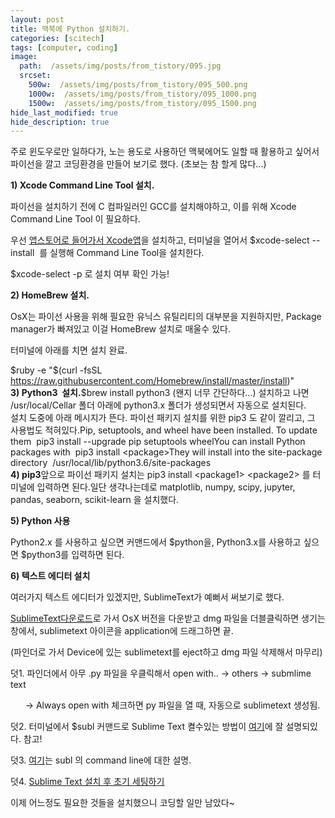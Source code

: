 ```yaml
---
layout: post
title: 맥북에 Python 설치하기.
categories: [scitech]
tags: [computer, coding]
image:
  path:  /assets/img/posts/from_tistory/095.jpg
  srcset:
    500w:  /assets/img/posts/from_tistory/095_500.png
    1000w:  /assets/img/posts/from_tistory/095_1000.png
    1500w:  /assets/img/posts/from_tistory/095_1500.png
hide_last_modified: true
hide_description: true
---
```



  


주로 윈도우로만 일하다가, 노는 용도로 사용하던 맥북에어도 일할 때 활용하고 싶어서 파이선을 깔고 코딩환경을 만들어 보기로 했다. (초보는 참 할게 많다...)

  


**1) Xcode Command Line Tool 설치.**

파이선을 설치하기 전에 C 컴파일러인 GCC를 설치해야하고, 이를 위해 Xcode Command Line Tool 이 필요하다. 

우선 [앱스토어로 들어가서 Xcode앱](https://itunes.apple.com/us/app/xcode/id497799835?mt=12&ign-mpt=uo%3D2)을 설치하고, 터미널을 열어서 $xcode-select --install  를 실행해 Command Line Tool을 설치한다.

$xcode-select -p 로 설치 여부 확인 가능!

  


**2) HomeBrew 설치.**

OsX는 파이선 사용을 위해 필요한 유닉스 유틸리티의 대부분을 지원하지만, Package manager가 빠져있고 이걸 HomeBrew 설치로 매울수 있다.

터미널에 아래를 치면 설치 완료.

$ruby -e "$(curl -fsSL https://raw.githubusercontent.com/Homebrew/install/master/install)"  
**3) Python3  설치.**$brew install python3 (왠지 너무 간단하다...) 설치하고 나면 /usr/local/Cellar 폴더 아래에 python3.x 폴더가 생성되면서 자동으로 설치된다.  
설치 도중에 아래 메시지가 뜬다. 파이선 패키지 설치를 위한 pip3 도 같이 깔리고, 그 사용법도 적혀있다.Pip, setuptools, and wheel have been installed. To update them  pip3 install --upgrade pip setuptools wheelYou can install Python packages with  pip3 install <package\>They will install into the site-package directory  /usr/local/lib/python3.6/site-packages  
**4) pip3**앞으로 파이선 패키지 설치는 pip3 install <package1\> <package2\> 를 터미널에 입력하면 된다.일단 생각나는데로 matplotlib, numpy, scipy, jupyter, pandas, seaborn, scikit-learn 을 설치했다.  


**5) Python 사용**

Python2.x 를 사용하고 싶으면 커맨드에서 $python을, Python3.x를 사용하고 싶으면 $python3를 입력하면 된다.

  


**6) 텍스트 에디터 설치**

여러가지 텍스트 에디터가 있겠지만, SublimeText가 예뻐서 써보기로 했다.

[SublimeText다운로드](https://www.sublimetext.com/3)로 가서 OsX 버전을 다운받고 dmg 파일을 더블클릭하면 생기는 창에서, sublimetext 아이콘을 application에 드래그하면 끝.

(파인더로 가서 Device에 있는 sublimetext를 eject하고 dmg 파일 삭제해서 마무리)

덧1. 파인더에서 아무 .py 파일을 우클릭해서 open with.. -\> others -\> submlime text 

      -\> Always open with 체크하면 py 파일을 열 때, 자동으로 sublimetext 생성됨.

덧2. 터미널에서 $subl 커맨드로 Sublime Text 켤수있는 방법이 [여기](https://stackoverflow.com/a/16495202)에 잘 설명되있다. 참고! 

덧3. [여기](http://docs.sublimetext.info/en/latest/command_line/command_line.html)는 subl 의 command line에 대한 설명.

덧4. [Sublime Text 설치 후 초기 세팅하기](http://jos39.tistory.com/243) 

  


이제 어느정도 필요한 것들을 설치했으니 코딩할 일만 남았다~

  


  


  


